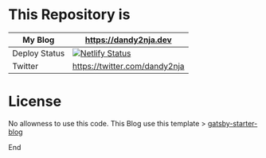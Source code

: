 # This Repository is

| My Blog       | https://dandy2nja.dev         |
| ----          | ----                          |
| Deploy Status | [![Netlify Status](https://api.netlify.com/api/v1/badges/ce927592-c42f-4fbd-b67f-966f4608c57a/deploy-status)](https://app.netlify.com/sites/dandy2nja/deploys) |
| Twitter       | https://twitter.com/dandy2nja |

# License

No allowness to use this code.
This Blog use this template > [gatsby-starter-blog](https://www.gatsbyjs.com/starters/gatsbyjs/gatsby-starter-blog/)

End